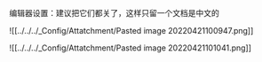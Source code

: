 编辑器设置：建议把它们都关了，这样只留一个文档是中文的

![[../../../_Config/Attatchment/Pasted image 20220421100947.png]]

![[../../../_Config/Attatchment/Pasted image 20220421101041.png]]